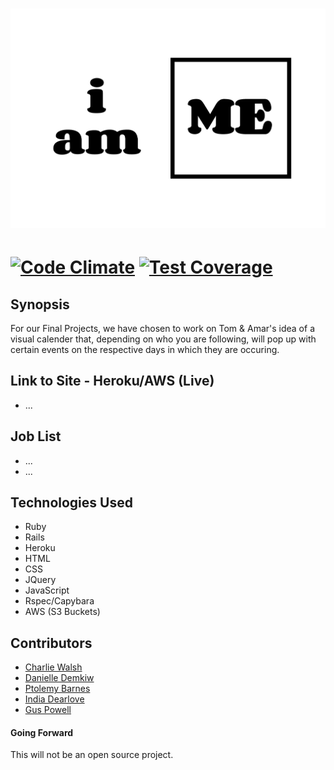 ![image](https://raw.githubusercontent.com/ciawalsh/iamME/master/app/assets/images/iamME.png)
==================
[![Code Climate](https://codeclimate.com/github/ciawalsh/iamME/badges/gpa.svg)](https://codeclimate.com/github/ciawalsh/iamME) [![Test Coverage](https://codeclimate.com/github/ciawalsh/iamME/badges/coverage.svg)](https://codeclimate.com/github/ciawalsh/iamME)
==================
## Synopsis

For our Final Projects, we have chosen to work on Tom & Amar's idea of a visual calender that, depending on who you are following, will pop up with certain events on the respective days in which they are occuring.

## Link to Site - Heroku/AWS (Live)

- ...

## Job List

- ...
- ...

## Technologies Used

- Ruby
- Rails
- Heroku
- HTML
- CSS
- JQuery
- JavaScript
- Rspec/Capybara
- AWS (S3 Buckets)

## Contributors

- [Charlie Walsh](https://github.com/ciawalsh) 
- [Danielle Demkiw](https://github.com/ddemkiw)
- [Ptolemy Barnes](https://github.com/ptolemybarnes)
- [India Dearlove](https://github.com/indiadearlove)
- [Gus Powell](https://github.com/guspowell)
 
#### Going Forward

This will not be an open source project. 
